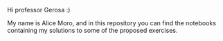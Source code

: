 Hi professor Gerosa :)

My name is Alice Moro, and in this repository you can find the notebooks containing my solutions to some of the proposed exercises.
